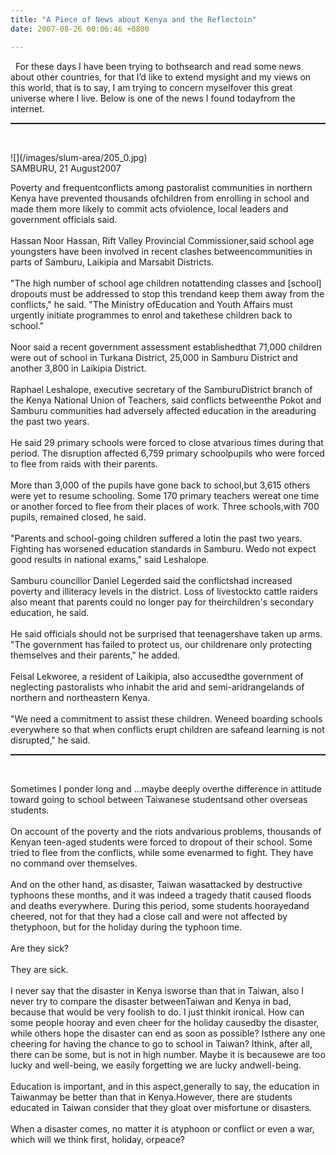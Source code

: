 ```yaml
---
title: "A Piece of News about Kenya and the Reflectoin"
date: 2007-08-26 00:06:46 +0800

---
```

<p class="MsoNormal"><st1:country-region w:st="on"><st1:place w:st="on">&nbsp;</st1:place></st1:country-region><o:p>&nbsp;</o:p>For these days I have been trying to bothsearch and read some news about other countries, for that I’d like to extend mysight and my views on this world, that is to say, I am trying to concern myselfover this great universe where I live. Below is one of the news I found todayfrom the internet.</p><p class="MsoNormal"></p><hr style="width: 100%; height: 2px;" /><p class="MsoNormal"><o:p>&nbsp;</o:p></p>![](/images/slum-area/205_0.jpg)<br />SAMBURU, 21 August2007<o:p /><p class="MsoNormal">Poverty and frequentconflicts among pastoralist communities in northern <st1:country-region w:st="on"><st1:place w:st="on">Kenya</st1:place></st1:country-region> have prevented thousands ofchildren from enrolling in school and made them more likely to commit acts ofviolence, local leaders and government officials said. <br /><br />Hassan Noor Hassan, Rift Valley Provincial Commissioner,said school age youngsters have been involved in recent clashes betweencommunities in parts of Samburu, Laikipia and Marsabit Districts. <br /><br />&quot;The high number of school age children notattending classes and [school] dropouts must be addressed to stop this trendand keep them away from the conflicts,&quot; he said. &quot;The Ministry ofEducation and Youth Affairs must urgently initiate programmes to enrol and takethese children back to school.&quot; <br /><br />Noor said a recent government assessment establishedthat 71,000 children were out of school in Turkana District, <st1:chmetcnv w:st="on" unitname="in" sourcevalue="25000" hasspace="True" negative="False" numbertype="1" tcsc="0">25,000 in</st1:chmetcnv> Samburu District and another <st1:chmetcnv w:st="on" unitname="in" sourcevalue="3800" hasspace="True" negative="False" numbertype="1" tcsc="0">3,800 in</st1:chmetcnv> Laikipia District. <br /><br />Raphael Leshalope, executive secretary of the SamburuDistrict branch of the Kenya National Union of Teachers, said conflicts betweenthe Pokot and Samburu communities had adversely affected education in the areaduring the past two years. <br /><br />He said 29 primary schools were forced to close atvarious times during that period. The disruption affected 6,759 primary schoolpupils who were forced to flee from raids with their parents. <br /><br />More than 3,000 of the pupils have gone back to school,but 3,615 others were yet to resume schooling. Some 170 primary teachers wereat one time or another forced to flee from their places of work. Three schools,with 700 pupils, remained closed, he said. <br /><br />&quot;Parents and school-going children suffered a lotin the past two years. Fighting has worsened education standards in Samburu. Wedo not expect good results in national exams,&quot; said Leshalope. <br /><br />Samburu councillor Daniel Legerded said the conflictshad increased poverty and illiteracy levels in the district. Loss of livestockto cattle raiders also meant that parents could no longer pay for theirchildren's secondary education, he said. <br /><br />He said officials should not be surprised that teenagershave taken up arms. &quot;The government has failed to protect us, our childrenare only protecting themselves and their parents,&quot; he added. <br /><br />Feisal Lekworee, a resident of Laikipia, also accusedthe government of neglecting pastoralists who inhabit the arid and semi-aridrangelands of northern and northeastern <st1:country-region w:st="on"><st1:place w:st="on">Kenya</st1:place></st1:country-region>. <br /><br />&quot;We need a commitment to assist these children. Weneed boarding schools everywhere so that when conflicts erupt children are safeand learning is not disrupted,&quot; he said.</p><p class="MsoNormal"></p><hr style="width: 100%; height: 2px;" /><p class="MsoNormal"><o:p>&nbsp;</o:p></p>Sometimes I ponder long and …maybe deeply overthe difference in attitude toward going to school between Taiwanese studentsand other overseas students.<o:p><br /><br /></o:p>On account of the poverty and the riots andvarious problems, thousands of Kenyan teen-aged students were forced to dropout of their school. Some tried to flee from the conflicts, while some evenarmed to fight. They have no command over themselves.<o:p><br /><br /></o:p>And on the other hand, as disaster, <st1:country-region w:st="on"><st1:place w:st="on">Taiwan</st1:place></st1:country-region> wasattacked by destructive typhoons these months, and it was indeed a tragedy thatit caused floods and deaths everywhere. During this period, some students hoorayedand cheered, not for that they had a close call and were not affected by thetyphoon, but for the holiday during the typhoon time.<o:p><br /><br /></o:p>Are they sick?<o:p><br /><br /></o:p>They are sick.<o:p><br /><br /></o:p>I never say that the disaster in Kenya isworse than that in Taiwan, also I never try to compare the disaster betweenTaiwan and Kenya in bad, because that would be very foolish to do. I just thinkit ironical. How can some people hooray and even cheer for the holiday causedby the disaster, while others hope the disaster can end as soon as possible? Isthere any one cheering for having the chance to go to school in <st1:country-region w:st="on"><st1:place w:st="on">Taiwan</st1:place></st1:country-region>? Ithink, after all, there can be some, but is not in high number. Maybe it is becausewe are too lucky and well-being, we easily forgetting we are lucky andwell-being.<br /><br /><o:p>Education is important, and in this aspect,generally to say, the education in <st1:country-region w:st="on">Taiwan</st1:country-region>may be better than that in <st1:country-region w:st="on"><st1:place w:st="on">Kenya</st1:place></st1:country-region>.However, there are students educated in <st1:country-region w:st="on"><st1:place w:st="on">Taiwan</st1:place></st1:country-region> consider that they gloat over misfortune or disasters.</o:p><o:p><br /><br /></o:p>When a disaster comes, no matter it is atyphoon or conflict or even a war, which will we think first, holiday, orpeace?
